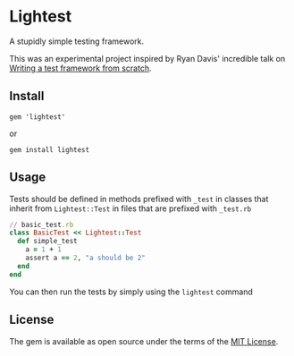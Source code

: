 # Lightest

A stupidly simple testing framework.

This was an experimental project inspired by Ryan Davis' incredible talk on [Writing a test framework from scratch](https://www.youtube.com/watch?v=VPr5pmlAq20).

## Install

```
gem 'lightest'
```

or

```
gem install lightest
```

## Usage

Tests should be defined in methods prefixed with `_test` in classes that inherit from `Lightest::Test` in files that are prefixed with `_test.rb`

```ruby
// basic_test.rb
class BasicTest << Lightest::Test
  def simple_test
    a = 1 + 1
    assert a == 2, "a should be 2"
  end
end
```

You can then run the tests by simply using the `lightest` command

## License

The gem is available as open source under the terms of the [MIT License](http://opensource.org/licenses/MIT).

